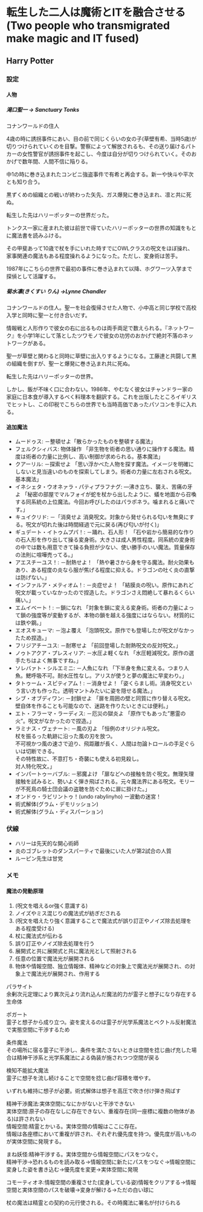 # 転生した二人は魔術とITを融合させる(Two people who transmigrated make magic and IT fused)

## Harry Potter

### 設定

#### 人物

##### 滝口聖一 -> Sanctuary Tonks

コナンワールドの住人

4歳の時に誘拐事件にあい、目の前で同じくらいの女の子(草壁有希、当時5歳)が切りつけられていくのを目撃。警察によって解放されるも、その送り届けるパトカーの女性警官が誘拐事件を起こし、今度は自分が切りつけられていく。そのおかげで数年間、人間不信に陥りる。

中1の時に巻き込まれたコンビニ強盗事件で有希と再会する。新一や快斗や平次とも知り合う。

黒ずくめの組織との戦いが終わった矢先、ガス爆発に巻き込まれ、凛と共に死ぬ。

転生した先はハリーポッターの世界だった。

トンクス一家に産まれた彼は前世で得ていたハリーポッターの世界の知識をもとに魔法書を読みふける。

その甲斐あって10歳で杖を手にいれた時すでにOWLクラスの呪文をほぼ操れ、家事関連の魔法もある程度操れるようになった。ただし、変身術は苦手。

1987年にこちらの世界で最初の事件に巻き込まれて以降、ホグワーツ入学まで探偵として活躍する。

##### 菊水凛(きくすい りん) ->Lynne Chandler

コナンワールドの住人。聖一を社会復帰させた人物で、小中高と同じ学校で高校入学と同時に聖一と付き合いだす。

情報戦と人形作りで彼女の右に出るものは両手両足で数えられる。『ネットワーク』を小学1年にして落としたツワモノで彼女の功労のおかげで絶対不落のネットワークがある。

聖一が草壁と関わると同時に草壁に出入りするようになる。工藤達と共闘して黒の組織を倒すが、聖一と爆発に巻き込まれ共に死ぬ。

転生した先はハリーポッターの世界。

しかし、飯が不味く口に合わない。1986年、やむなく彼女はチャンドラー家の家庭に日本食が導入するべく料理本を翻訳する。これを出版したところイギリスでヒットし、この印税でこちらの世界でも当時高価であったパソコンを手に入れる。

#### 追加魔法

- ムードゥス: －整頓せよ「散らかったものを整頓する魔法」
- フェルクシィバス: 物体操作 「非生物を術者の思い通りに操作する魔法。精度は術者の力量に比例し、高い制御が求められる。基本魔法」
- クアーリル: －探索せよ 「思い浮かべた人物を探す魔法。イメージを明確にしないと見当違いのものを探索してしまう。術者の力量に左右される呪文。基本魔法」
- イネシェタ・ウオネァラ・パティプラフナグ: ―沸き立ち、襲え、苦痛の牙よ 「秘密の部屋でマルフォイが蛇を杖から出したように、蟻を地面から召喚する同系統の上位魔法。今回お呼びしたのはパラポネラ。噛まれると痛いです。」
- キュイクリド: －「消臭せよ 消臭呪文。対象から発せられる匂いを無臭にする。呪文が切れた後は時間経過で元に戻る(再び匂いが付く)」
- ギュデート・イトゥムプパ！: －踊れ、石人形！ 「石や岩から簡易的な作りの石人形を作り出して操る変身術。大きさは成人男性程度。同系統の変身術の中では数も用意できて操る負担が少ない、使い勝手のいい魔法。質量保存の法則に喧嘩売ってる。」
- アエスチーユス！: －耐熱せよ！ 「熱や暑さから身を守る魔法。耐火効果もあり、ある程度の炎なら服が焦げる程度に抑える。ドラゴンの吐く炎の直撃は防げない。」
- インファルア・メティオム！: －炎症せよ！ 「結膜炎の呪い。原作にあれど呪文が載っていなかったので捏造した。ドラゴンさえ悶絶して暴れるくらい痛い。」
- エムイベート！: －鎖になれ 「対象を鎖に変える変身術。術者の力量によって鎖の強度等が変動するが、本物の鎖を越える強度にはならない。材質的には鉄や鋼。」
- エオスキューマ: －泡よ覆え 「泡頭呪文。原作でも登場したが呪文がなかったため捏造。」
- フリジアチーユス: －耐寒せよ 「前回登場した耐熱呪文の反対呪文。」
- ノゥトアクア・プレスィリア: －水圧よ軽くなれ 「水圧軽減呪文。原作の選手たちはよく無事ですね。」
- ソレバァト・シルエミニ: －人魚になれ 「下半身を魚に変える。つまり人魚。鰓呼吸不可。耐水圧性なし。アリスが使うと夢の魔法に早変わり。」
- タトゥーム・スピティアム！: －消身せよ！「姿くらまし術。消身呪文という言い方も作った。透明マントみたいに姿を隠せる魔法。」
- シブ・オブディワン: －封鎖せよ 「扉を周囲の壁と同質に作り替える呪文。壁自体を作ることも可能なので、迷路を作りたいときには便利。」
- エト・フラーマ・ラーディス: －厄災の獄炎よ 「原作でもあった”悪霊の火”。呪文がなかったので捏造。」
- ラミナス・ヴェナート: －風の刃よ 「恒例のオリジナル呪文。  
杖を振るった軌跡に沿った風の刃を放つ。  
不可視かつ風の速さで迫り、飛距離が長く、人間は勿論トロールの手足ぐらいは切断できる。  
その特性故に、不意打ち・奇襲にも使える初見殺し。  
対人特化呪文。」
- インパートゥーバブル: －邪魔よけ 「扉などへの接触を防ぐ呪文。無理矢理接触を試みると、勢いよく弾き飛ばされる。元々魔法界にある呪文。モリーが不死鳥の騎士団会議の盗聴を防ぐために扉に掛けた。」
- オンドゥ・ラビリントゥ！(undo rabylinyho) ー波動の迷宮！
- 術式解体(グラム・デモリッション)
- 術式解体(グラム・ディスパーション)

### 伏線

- ハリーは先天的な開心術師
- 炎のゴブレットのダンスパーティで最後にいた人が第2試合の人質
- ルーピン先生は甘党

### メモ

#### 魔法の発動原理

1. (呪文を唱えるor強く意識する)
2. ノイズやミス混じりの魔法式が紡ぎだされる
3. (呪文を唱えたり強く意識することで魔法式が誤り訂正やノイズ除去処理をある程度受ける)
4. 杖に魔法式が伝わる
5. 誤り訂正やノイズ除去処理を行う
6. 展開式と共に展開式と共に魔法光として照射される
7. 任意の位置で魔法光が展開される
8. 物体や情報空間、独立情報体、精神などの対象上で魔法光が展開され、の対象上で魔法光が展開され、作用する

パラサイト  
余剰次元定理により異次元より流れ込んだ魔法的力が霊子と想子になり存在する生命体

ポガート  
霊子と想子から成り立つ。姿を変えるのは霊子が光学系魔法とベクトル反射魔法で実態空間に干渉するため

条件魔法  
その場所に宿る霊子に干渉し、条件を満たさないときは空間を捻じ曲げ充した場合は精神干渉系と光学系魔法による偽装が施されつつ空間が戻る

検知不能拡大魔法  
霊子に想子を流し続けることで空間を捻じ曲げ容積を増やす。

いずれも維持に想子が必要。術式解体は想子を高圧で吹き付け弾き飛ばす

精神干渉魔法:実体空間になにかがないと干渉できない  
実体空間:原子の存在なしに存在できない、重複存在(同一座標に複数の物体がある)は許されない  
情報空間:精霊とかいる。実体空間の情報はここに存在。  
情報は各座標において重複が許され、それぞれ優先度を持つ。優先度が高いものが実体空間に発現する。

まね妖怪:精神干渉する。実体空間から情報空間にパスをつなぐ。  
精神干渉→恐れるものを読み取る→情報空間に新たにパスをつなぐ→情報空間に変身した姿を書き込む→優先度を変更→実体空間に発現

コモーティオネ:情報空間の重複させた(変身している姿)情報をクリアする→情報空間と実体空間のパスを破壊→変身が解ける→ただの白い球に

杖の魔法は精霊との契約の元行使される。その時魔法に署名が付けられる

